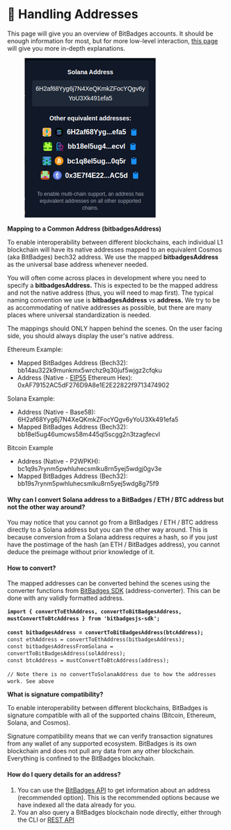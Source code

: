 # 👤 Handling Addresses

This page will give you an overview of BitBadges accounts. It should be enough information for most, but for more low-level interaction, [this page](core-concepts/general/accounts-technical.md) will give you more in-depth explanations.

<figure><img src="../.gitbook/assets/image (3) (1) (1) (1) (1).png" alt=""><figcaption></figcaption></figure>

**Mapping to a Common Address (bitbadgesAddress)**

To enable interoperability between different blockchains, each individual L1 blockchain will have its native addresses mapped to an equivalent Cosmos (aka BitBadges) bech32 address. We use the mapped **bitbadgesAddress** as the universal base address whenever needed.

You will often come across places in development where you need to specify a **bitbadgesAddress.** This is expected to be the mapped address and not the native address (thus, you will need to map first). The typical naming convention we use is **bitbadgesAddress** vs **address.** We try to be as accommodating of native addresses as possible, but there are many places where universal standardization is needed.

The mappings should ONLY happen behind the scenes. On the user facing side, you should always display the user's native address.

Ethereum Example:

* Mapped BitBadges Address (Bech32): bb14au322k9munkmx5wrchz9q30juf5wjgz2cfqku
* Address (Native - [EIP55](https://eips.ethereum.org/EIPS/eip-55) Ethereum Hex): 0xAF79152AC5dF276D9A8e1E2E22822f9713474902

Solana Example:

* Address (Native - Base58): 6H2af68Yyg6j7N4XeQKmkZFocYQgv6yYoU3Xk491efa5
* Mapped BitBadges Address (Bech32): bb18el5ug46umcws58m445ql5scgg2n3tzagfecvl

Bitcoin Example

* Address (Native - P2WPKH): bc1q9s7rynm5pwhluhecsmlku8rn5yej5wdgj0gv3e
* Mapped BitBadges Address (Bech32): bb19s7rynm5pwhluhecsmlku8rn5yej5wdg8g75f9

#### Why can I convert Solana address to a BitBadges / ETH / BTC address but not the other way around?

You may notice that you cannot go from a BitBadges / ETH / BTC address directly to a Solana address but you can the other way around. This is because conversion from a Solana address requires a hash, so if you just have the postimage of the hash (an ETH / BitBadges address), you cannot deduce the preimage without prior knowledge of it.

#### **How to convert?**

The mapped addresses can be converted behind the scenes using the converter functions from [BitBadges SDK](bitbadges-sdk/) (address-converter). This can be done with any validly formatted address.

<pre class="language-typescript"><code class="lang-typescript"><strong>import { convertToEthAddress, convertToBitBadgesAddress, mustConvertToBtcAddress } from 'bitbadgesjs-sdk';
</strong>
<strong>const bitbadgesAddress = convertToBitBadgesAddress(btcAddress);
</strong>const ethAddress = convertToEthAddress(bitbadgesAddress);
const bitbadgesAddressFromSolana = convertToBitBadgesAddress(solAddress);
const btcAddress = mustConvertToBtcAddress(address);

// Note there is no convertToSolanaAddress due to how the addresses work. See above
</code></pre>

**What is signature compatibility?**

To enable interoperability between different blockchains, BitBadges is signature compatible with all of the supported chains (Bitcoin, Ethereum, Solana, and Cosmos).

Signature compatibility means that we can verify transaction signatures from any wallet of any supported ecosystem. BitBadges is its own blockchain and does not pull any data from any other blockchain. Everything is confined to the BitBadges blockchain.

#### **How do I query details for an address?**

1. You can use the [BitBadges API](bitbadges-api/api.md) to get information about an address (recommended option). This is the recommended options because we have indexed all the data already for you.
2. You an also query a BitBadges blockchain node directly, either through the CLI or [REST API](https://docs.cosmos.network/v0.46/run-node/interact-node.html)
